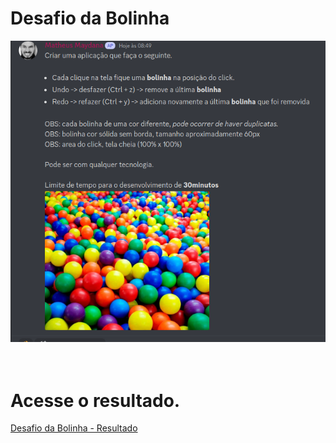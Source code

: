 # Desafio da Bolinha

<img src="desafio.png" />

<br />
<br />
<br />

# Acesse o resultado.
<a href="https://19950512.github.io/desafio-da-bolinha" target="_blank">Desafio da Bolinha - Resultado</a>